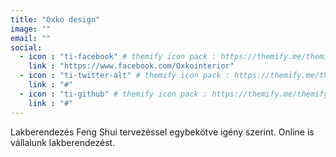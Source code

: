 ```yaml
---
title: "Oxko design"
image: ""
email: ""
social:
  - icon : "ti-facebook" # themify icon pack : https://themify.me/themify-icons
    link : "https://www.facebook.com/Oxkointerior"
  - icon : "ti-twitter-alt" # themify icon pack : https://themify.me/themify-icons
    link : "#"
  - icon : "ti-github" # themify icon pack : https://themify.me/themify-icons
    link : "#"
---
```


Lakberendezés Feng Shui tervezéssel egybekötve igény szerint. Online is vállalunk lakberendezést. 